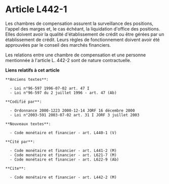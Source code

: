 # Article L442-1

Les chambres de compensation assurent la surveillance des positions, l'appel des marges et, le cas échéant, la liquidation
d'office des positions. Elles doivent avoir la qualité d'établissement de crédit ou être gérées par un établissement de
crédit. Leurs règles de fonctionnement doivent avoir été approuvées par le conseil des marchés financiers.

Les relations entre une chambre de compensation et une personne mentionnée à l'article L. 442-2 sont de nature contractuelle.

**Liens relatifs à cet article**

	**Anciens textes**:

	  - Loi n°96-597 1996-07-02 art. 47 I
	  - Loi n°96-597 du 2 juillet 1996 - art. 47 (Ab)

	**Codifié par**:

	  - Ordonnance 2000-1223 2000-12-14 JORF 16 décembre 2000
	  - Loi n°2003-591 2003-07-02 art. 31 I JORF 3 juillet 2003

	**Nouveaux textes**:

	  - Code monétaire et financier - art. L440-1 (V)

	**Cité par**:

	  - Code monétaire et financier - art. L441-2 (M)
	  - Code monétaire et financier - art. L621-7 (M)
	  - Code monétaire et financier - art. L622-9 (Ab)

	**Cite**:

	  - Code monétaire et financier - art. L442-2 (M)
